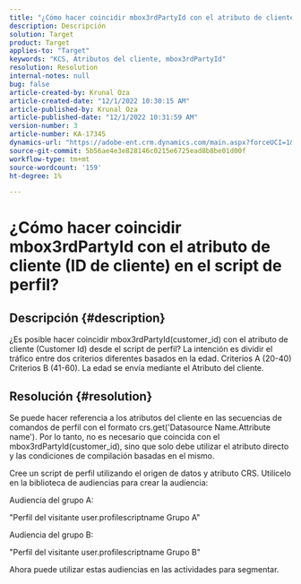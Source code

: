 ```yaml
---
title: "¿Cómo hacer coincidir mbox3rdPartyId con el atributo de cliente (ID de cliente) en el script de perfil?"
description: Descripción
solution: Target
product: Target
applies-to: "Target"
keywords: "KCS, Atributos del cliente, mbox3rdPartyId"
resolution: Resolution
internal-notes: null
bug: false
article-created-by: Krunal Oza
article-created-date: "12/1/2022 10:30:15 AM"
article-published-by: Krunal Oza
article-published-date: "12/1/2022 10:31:59 AM"
version-number: 3
article-number: KA-17345
dynamics-url: "https://adobe-ent.crm.dynamics.com/main.aspx?forceUCI=1&pagetype=entityrecord&etn=knowledgearticle&id=b716a81f-6371-ed11-9561-6045bd006a22"
source-git-commit: 5b56ae4e3e828146c0215e6725ead8b8be01d00f
workflow-type: tm+mt
source-wordcount: '159'
ht-degree: 1%

---
```


# ¿Cómo hacer coincidir mbox3rdPartyId con el atributo de cliente (ID de cliente) en el script de perfil?

## Descripción {#description}

¿Es posible hacer coincidir mbox3rdPartyId(customer_id) con el atributo de cliente (Customer Id) desde el script de perfil? La intención es dividir el tráfico entre dos criterios diferentes basados en la edad. Criterios A (20-40) Criterios B (41-60). La edad se envía mediante el Atributo del cliente.

## Resolución {#resolution}


Se puede hacer referencia a los atributos del cliente en las secuencias de comandos de perfil con el formato crs.get(&#39;Datasource Name.Attribute name&#39;). Por lo tanto, no es necesario que coincida con el mbox3rdPartyId(customer_id), sino que solo debe utilizar el atributo directo y las condiciones de compilación basadas en el mismo.

Cree un script de perfil utilizando el origen de datos y atributo CRS. Utilícelo en la biblioteca de audiencias para crear la audiencia:

Audiencia del grupo A:

&quot;Perfil del visitante user.profilescriptname Grupo A&quot;

Audiencia del grupo B:

&quot;Perfil del visitante user.profilescriptname Grupo B&quot;

Ahora puede utilizar estas audiencias en las actividades para segmentar.
